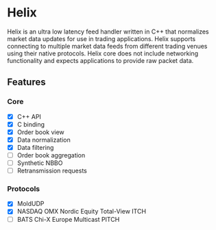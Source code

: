 # Helix

Helix is an ultra low latency feed handler written in C++ that
normalizes market data updates for use in trading applications. Helix
supports connecting to multiple market data feeds from different trading
venues using their native protocols. Helix core does not include
networking functionality and expects applications to provide raw packet
data.

## Features

### Core

* [x] C++ API
* [x] C binding
* [x] Order book view
* [x] Data normalization
* [x] Data filtering
* [ ] Order book aggregation
* [ ] Synthetic NBBO
* [ ] Retransmission requests

### Protocols

* [x] MoldUDP
* [x] NASDAQ OMX Nordic Equity Total-View ITCH
* [ ] BATS Chi-X Europe Multicast PITCH
